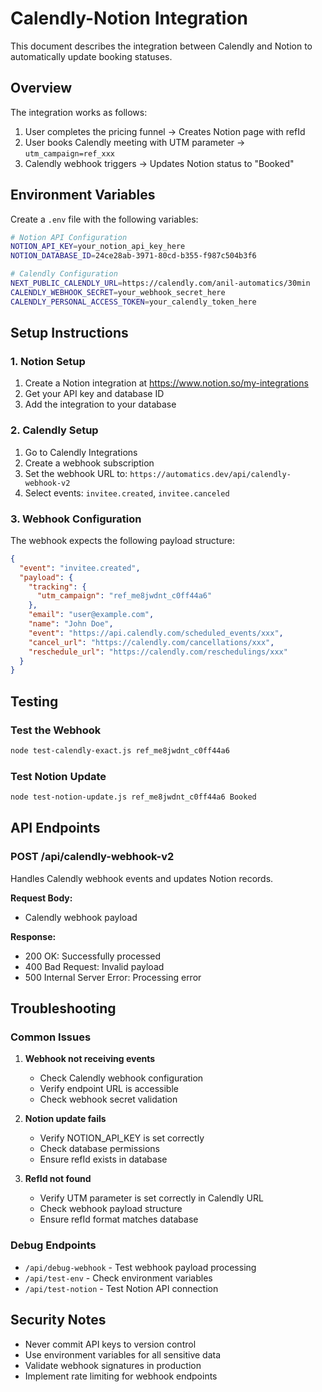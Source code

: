 # Calendly-Notion Integration

This document describes the integration between Calendly and Notion to automatically update booking statuses.

## Overview

The integration works as follows:
1. User completes the pricing funnel → Creates Notion page with refId
2. User books Calendly meeting with UTM parameter → `utm_campaign=ref_xxx`
3. Calendly webhook triggers → Updates Notion status to "Booked"

## Environment Variables

Create a `.env` file with the following variables:

```bash
# Notion API Configuration
NOTION_API_KEY=your_notion_api_key_here
NOTION_DATABASE_ID=24ce28ab-3971-80cd-b355-f987c504b3f6

# Calendly Configuration  
NEXT_PUBLIC_CALENDLY_URL=https://calendly.com/anil-automatics/30min
CALENDLY_WEBHOOK_SECRET=your_webhook_secret_here
CALENDLY_PERSONAL_ACCESS_TOKEN=your_calendly_token_here
```

## Setup Instructions

### 1. Notion Setup
1. Create a Notion integration at https://www.notion.so/my-integrations
2. Get your API key and database ID
3. Add the integration to your database

### 2. Calendly Setup
1. Go to Calendly Integrations
2. Create a webhook subscription
3. Set the webhook URL to: `https://automatics.dev/api/calendly-webhook-v2`
4. Select events: `invitee.created`, `invitee.canceled`

### 3. Webhook Configuration
The webhook expects the following payload structure:
```json
{
  "event": "invitee.created",
  "payload": {
    "tracking": {
      "utm_campaign": "ref_me8jwdnt_c0ff44a6"
    },
    "email": "user@example.com",
    "name": "John Doe",
    "event": "https://api.calendly.com/scheduled_events/xxx",
    "cancel_url": "https://calendly.com/cancellations/xxx",
    "reschedule_url": "https://calendly.com/reschedulings/xxx"
  }
}
```

## Testing

### Test the Webhook
```bash
node test-calendly-exact.js ref_me8jwdnt_c0ff44a6
```

### Test Notion Update
```bash
node test-notion-update.js ref_me8jwdnt_c0ff44a6 Booked
```

## API Endpoints

### POST /api/calendly-webhook-v2
Handles Calendly webhook events and updates Notion records.

**Request Body:**
- Calendly webhook payload

**Response:**
- 200 OK: Successfully processed
- 400 Bad Request: Invalid payload
- 500 Internal Server Error: Processing error

## Troubleshooting

### Common Issues

1. **Webhook not receiving events**
   - Check Calendly webhook configuration
   - Verify endpoint URL is accessible
   - Check webhook secret validation

2. **Notion update fails**
   - Verify NOTION_API_KEY is set correctly
   - Check database permissions
   - Ensure refId exists in database

3. **RefId not found**
   - Verify UTM parameter is set correctly in Calendly URL
   - Check webhook payload structure
   - Ensure refId format matches database

### Debug Endpoints

- `/api/debug-webhook` - Test webhook payload processing
- `/api/test-env` - Check environment variables
- `/api/test-notion` - Test Notion API connection

## Security Notes

- Never commit API keys to version control
- Use environment variables for all sensitive data
- Validate webhook signatures in production
- Implement rate limiting for webhook endpoints
